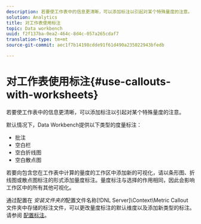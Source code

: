 ```yaml
---
description: 若要使工作表中的信息更清晰，可以添加标注以引起对某个特殊量度的注意。
solution: Analytics
title: 对工作表使用标注
topic: Data workbench
uuid: f2f137ba-0ea2-464c-8d4c-057a265cdaf7
translation-type: tm+mt
source-git-commit: aec1f7b14198cdde91f61d490a235022943bfedb

---
```



# 对工作表使用标注{#use-callouts-with-worksheets}

若要使工作表中的信息更清晰，可以添加标注以引起对某个特殊量度的注意。

默认情况下，Data Workbench提供以下类型的度量标注：

* 批注
* 空白栏
* 空白折线图
* 空白散点图

若要向包含您在工作表中计算的量度的工作区中添加新的可视化，请以条形图、折线图或散点图标注的形式添加量度标注。量度标注与选择的作用相同，因此会影响工作区中的所有其他可视化。

通过配置在 *安装文件夹的*&#x200B;配置文件名称[!DNL Server]\Context\Metric Callout 文件夹中存储的标注文件，可以更改量度标注的默认维度以及添加新类型的标注。请参阅 [配置标注](../../../../home/c-get-started/c-intf-anlys-ftrs/c-config-callouts.md#concept-f6e91e172f5e4c009245c9c549beb76a)。
